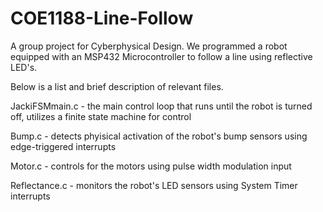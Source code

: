 # COE1188-Line-Follow
A group project for Cyberphysical Design. We programmed a robot equipped with an MSP432 Microcontroller to follow a line using reflective LED's.

Below is a list and brief description of relevant files.

JackiFSMmain.c - the main control loop that runs until the robot is turned off, utilizes a finite state machine for control

Bump.c - detects phyisical activation of the robot's bump sensors using edge-triggered interrupts

Motor.c - controls for the motors using pulse width modulation input

Reflectance.c - monitors the robot's LED sensors using System Timer interrupts
